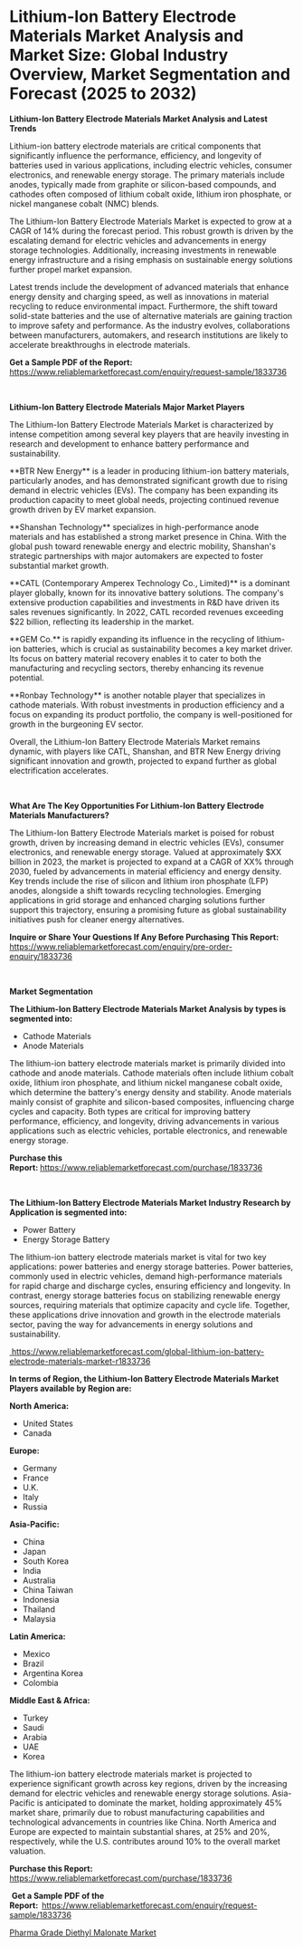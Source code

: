 <p><h1>Lithium-Ion Battery Electrode Materials Market Analysis and Market Size: Global Industry Overview, Market Segmentation and Forecast (2025 to 2032)</h1></p><p><strong>Lithium-Ion Battery Electrode Materials Market Analysis and Latest Trends</strong></p>
<p><p>Lithium-ion battery electrode materials are critical components that significantly influence the performance, efficiency, and longevity of batteries used in various applications, including electric vehicles, consumer electronics, and renewable energy storage. The primary materials include anodes, typically made from graphite or silicon-based compounds, and cathodes often composed of lithium cobalt oxide, lithium iron phosphate, or nickel manganese cobalt (NMC) blends. </p><p>The Lithium-Ion Battery Electrode Materials Market is expected to grow at a CAGR of 14% during the forecast period. This robust growth is driven by the escalating demand for electric vehicles and advancements in energy storage technologies. Additionally, increasing investments in renewable energy infrastructure and a rising emphasis on sustainable energy solutions further propel market expansion. </p><p>Latest trends include the development of advanced materials that enhance energy density and charging speed, as well as innovations in material recycling to reduce environmental impact. Furthermore, the shift toward solid-state batteries and the use of alternative materials are gaining traction to improve safety and performance. As the industry evolves, collaborations between manufacturers, automakers, and research institutions are likely to accelerate breakthroughs in electrode materials.</p></p>
<p><strong>Get a Sample PDF of the Report:&nbsp;</strong> <a href="https://www.reliablemarketforecast.com/enquiry/request-sample/1833736?utm_campaign=2292&utm_medium=2&utm_source=Github&utm_content=ia&utm_term=26032025&utm_id=lithium-ion-battery-electrode-materials">https://www.reliablemarketforecast.com/enquiry/request-sample/1833736</a></p>
<p>&nbsp;</p>
<p><strong>Lithium-Ion Battery Electrode Materials Major Market Players</strong></p>
<p><p>The Lithium-Ion Battery Electrode Materials Market is characterized by intense competition among several key players that are heavily investing in research and development to enhance battery performance and sustainability. </p><p>**BTR New Energy** is a leader in producing lithium-ion battery materials, particularly anodes, and has demonstrated significant growth due to rising demand in electric vehicles (EVs). The company has been expanding its production capacity to meet global needs, projecting continued revenue growth driven by EV market expansion.</p><p>**Shanshan Technology** specializes in high-performance anode materials and has established a strong market presence in China. With the global push toward renewable energy and electric mobility, Shanshan's strategic partnerships with major automakers are expected to foster substantial market growth.</p><p>**CATL (Contemporary Amperex Technology Co., Limited)** is a dominant player globally, known for its innovative battery solutions. The company's extensive production capabilities and investments in R&D have driven its sales revenues significantly. In 2022, CATL recorded revenues exceeding $22 billion, reflecting its leadership in the market.</p><p>**GEM Co.** is rapidly expanding its influence in the recycling of lithium-ion batteries, which is crucial as sustainability becomes a key market driver. Its focus on battery material recovery enables it to cater to both the manufacturing and recycling sectors, thereby enhancing its revenue potential.</p><p>**Ronbay Technology** is another notable player that specializes in cathode materials. With robust investments in production efficiency and a focus on expanding its product portfolio, the company is well-positioned for growth in the burgeoning EV sector.</p><p>Overall, the Lithium-Ion Battery Electrode Materials Market remains dynamic, with players like CATL, Shanshan, and BTR New Energy driving significant innovation and growth, projected to expand further as global electrification accelerates.</p></p>
<p>&nbsp;</p>
<p><strong>What Are The Key Opportunities For Lithium-Ion Battery Electrode Materials Manufacturers?</strong></p>
<p><p>The Lithium-Ion Battery Electrode Materials market is poised for robust growth, driven by increasing demand in electric vehicles (EVs), consumer electronics, and renewable energy storage. Valued at approximately $XX billion in 2023, the market is projected to expand at a CAGR of XX% through 2030, fueled by advancements in material efficiency and energy density. Key trends include the rise of silicon and lithium iron phosphate (LFP) anodes, alongside a shift towards recycling technologies. Emerging applications in grid storage and enhanced charging solutions further support this trajectory, ensuring a promising future as global sustainability initiatives push for cleaner energy alternatives.</p></p>
<p><strong>Inquire or Share Your Questions If Any Before Purchasing This Report:</strong> <a href="https://www.reliablemarketforecast.com/enquiry/pre-order-enquiry/1833736?utm_campaign=2292&utm_medium=2&utm_source=Github&utm_content=ia&utm_term=26032025&utm_id=lithium-ion-battery-electrode-materials">https://www.reliablemarketforecast.com/enquiry/pre-order-enquiry/1833736</a></p>
<p>&nbsp;</p>
<p><strong>Market Segmentation</strong></p>
<p><strong>The Lithium-Ion Battery Electrode Materials Market Analysis by types is segmented into:</strong></p>
<p><ul><li>Cathode Materials</li><li>Anode Materials</li></ul></p>
<p><p>The lithium-ion battery electrode materials market is primarily divided into cathode and anode materials. Cathode materials often include lithium cobalt oxide, lithium iron phosphate, and lithium nickel manganese cobalt oxide, which determine the battery's energy density and stability. Anode materials mainly consist of graphite and silicon-based composites, influencing charge cycles and capacity. Both types are critical for improving battery performance, efficiency, and longevity, driving advancements in various applications such as electric vehicles, portable electronics, and renewable energy storage.</p></p>
<p><strong>Purchase this Report:&nbsp;</strong><a href="https://www.reliablemarketforecast.com/purchase/1833736?utm_campaign=2292&utm_medium=2&utm_source=Github&utm_content=ia&utm_term=26032025&utm_id=lithium-ion-battery-electrode-materials">https://www.reliablemarketforecast.com/purchase/1833736</a></p>
<p>&nbsp;</p>
<p><strong>The Lithium-Ion Battery Electrode Materials Market Industry Research by Application is segmented into:</strong></p>
<p><ul><li>Power Battery</li><li>Energy Storage Battery</li></ul></p>
<p><p>The lithium-ion battery electrode materials market is vital for two key applications: power batteries and energy storage batteries. Power batteries, commonly used in electric vehicles, demand high-performance materials for rapid charge and discharge cycles, ensuring efficiency and longevity. In contrast, energy storage batteries focus on stabilizing renewable energy sources, requiring materials that optimize capacity and cycle life. Together, these applications drive innovation and growth in the electrode materials sector, paving the way for advancements in energy solutions and sustainability.</p></p>
<p><a href="https://www.reliablemarketforecast.com/global-lithium-ion-battery-electrode-materials-market-r1833736?utm_campaign=2292&utm_medium=2&utm_source=Github&utm_content=ia&utm_term=26032025&utm_id=lithium-ion-battery-electrode-materials">&nbsp;https://www.reliablemarketforecast.com/global-lithium-ion-battery-electrode-materials-market-r1833736</a></p>
<p><strong>In terms of Region, the Lithium-Ion Battery Electrode Materials Market Players available by Region are:</strong></p>
<p>
    <p> <strong> North America: </strong>
        <ul>
            <li>United States</li>
            <li>Canada</li>
        </ul>
        </p> 
    <p> <strong> Europe: </strong>
        <ul>
            <li>Germany</li>
            <li>France</li>
            <li>U.K.</li>
            <li>Italy</li>
            <li>Russia</li>
        </ul>
        </p> 
    <p> <strong> Asia-Pacific: </strong>
        <ul>
            <li>China</li>
            <li>Japan</li>
            <li>South Korea</li>
            <li>India</li>
            <li>Australia</li>
            <li>China Taiwan</li>
            <li>Indonesia</li>
            <li>Thailand</li>
            <li>Malaysia</li>
        </ul>
        </p> 
    <p> <strong> Latin America: </strong>
        <ul>
            <li>Mexico</li>
            <li>Brazil</li>
            <li>Argentina Korea</li>
            <li>Colombia</li>
        </ul>
        </p> 
    <p> <strong> Middle East & Africa: </strong>
        <ul>
            <li>Turkey</li>
            <li>Saudi</li>
            <li>Arabia</li>
            <li>UAE</li>
            <li>Korea</li>
        </ul>
    </p>
    </p>
<p><p>The lithium-ion battery electrode materials market is projected to experience significant growth across key regions, driven by the increasing demand for electric vehicles and renewable energy storage solutions. Asia-Pacific is anticipated to dominate the market, holding approximately 45% market share, primarily due to robust manufacturing capabilities and technological advancements in countries like China. North America and Europe are expected to maintain substantial shares, at 25% and 20%, respectively, while the U.S. contributes around 10% to the overall market valuation.</p></p>
<p><strong>Purchase this Report: </strong><a href="https://www.reliablemarketforecast.com/purchase/1833736?utm_campaign=2292&utm_medium=2&utm_source=Github&utm_content=ia&utm_term=26032025&utm_id=lithium-ion-battery-electrode-materials">https://www.reliablemarketforecast.com/purchase/1833736</a></p>
<p>&nbsp;<strong>Get a Sample PDF of the Report:&nbsp;&nbsp;</strong><a href="https://www.reliablemarketforecast.com/enquiry/request-sample/1833736?utm_campaign=2292&utm_medium=2&utm_source=Github&utm_content=ia&utm_term=26032025&utm_id=lithium-ion-battery-electrode-materials">https://www.reliablemarketforecast.com/enquiry/request-sample/1833736</a></p>
<p><strong></strong></p>
<p><p><a href="https://github.com/MonroeBullock54/Market-Research-Report-List-2/blob/main/pharma-grade-diethyl-malonate-market.md?utm_campaign=2292&utm_medium=2&utm_source=Github&utm_content=ia&utm_term=26032025&utm_id=lithium-ion-battery-electrode-materials">Pharma Grade Diethyl Malonate Market</a></p></p>